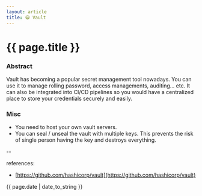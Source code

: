 ```yaml
---
layout: article
title: 😀 Vault
---
```

# {{ page.title }}

### Abstract

Vault has becoming a popular secret management tool nowadays. You can use it to manage rolling password, access managements, auditing... etc. It can also be integrated into CI/CD pipelines so you would have a centralized place to store your credentials securely and easily.

### Misc

- You need to host your own vault servers.
- You can seal / unseal the vault with multiple keys. This prevents the risk of single person having the key and destroys everything.

--

references:

* [https://github.com/hashicorp/vault](https://github.com/hashicorp/vault)

{{ page.date | date_to_string }}
